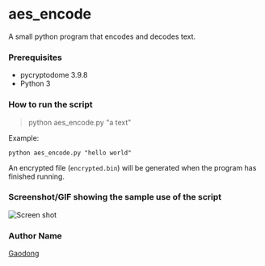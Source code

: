 # aes_encode

A small python program that encodes and decodes text.

### Prerequisites

- pycryptodome 3.9.8
- Python 3

### How to run the script

> python aes_encode.py "a text"

Example:
```
python aes_encode.py "hello world"
```
An encrypted file (`encrypted.bin`) will be generated
when the program has finished running.

### Screenshot/GIF showing the sample use of the script

![Screen shot](https://github.com/Python-World/python-mini-projects/blob/master/projects/Create_script_to_encode_and_decode_text/output.png)

### Author Name

[Gaodong](https://github.com/xlgd)
